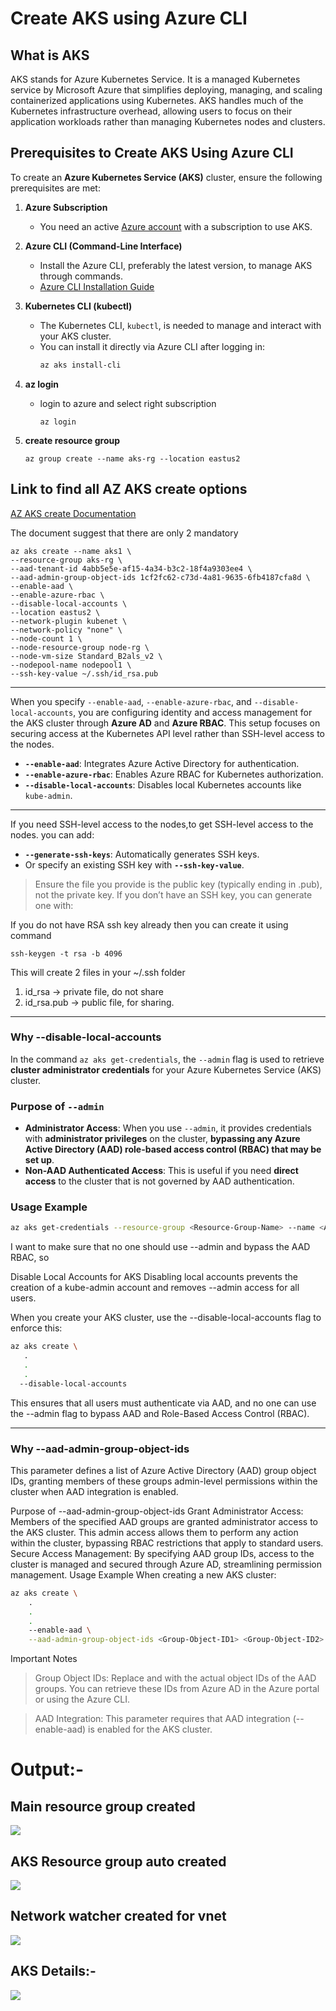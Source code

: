 # Create AKS using Azure CLI

## What is AKS
AKS stands for Azure Kubernetes Service. It is a managed Kubernetes service by Microsoft Azure that simplifies deploying, managing, and scaling containerized applications using Kubernetes. AKS handles much of the Kubernetes infrastructure overhead, allowing users to focus on their application workloads rather than managing Kubernetes nodes and clusters.

## Prerequisites to Create AKS Using Azure CLI

To create an **Azure Kubernetes Service (AKS)** cluster, ensure the following prerequisites are met:

1. **Azure Subscription**  
   - You need an active [Azure account](https://azure.microsoft.com/free/) with a subscription to use AKS.

2. **Azure CLI (Command-Line Interface)**  
   - Install the Azure CLI, preferably the latest version, to manage AKS through commands.  
   - [Azure CLI Installation Guide](https://docs.microsoft.com/cli/azure/install-azure-cli)

3. **Kubernetes CLI (kubectl)**  
   - The Kubernetes CLI, `kubectl`, is needed to manage and interact with your AKS cluster.
   - You can install it directly via Azure CLI after logging in:
     ```bash
     az aks install-cli
     ```
3. **az login**  
   - login to azure and select right subscription
     ```
     az login
     ```
4. **create resource group**
    ```
    az group create --name aks-rg --location eastus2
    ```

## Link to find all AZ AKS create options 
[AZ AKS create Documentation](https://learn.microsoft.com/en-us/cli/azure/aks?view=azure-cli-latest#az-aks-create)

The document suggest that there are only 2 mandatory 

```
az aks create --name aks1 \
--resource-group aks-rg \
--aad-tenant-id 4abb5e5e-af15-4a34-b3c2-18f4a9303ee4 \
--aad-admin-group-object-ids 1cf2fc62-c73d-4a81-9635-6fb4187cfa8d \
--enable-aad \
--enable-azure-rbac \
--disable-local-accounts \
--location eastus2 \
--network-plugin kubenet \
--network-policy "none" \
--node-count 1 \
--node-resource-group node-rg \
--node-vm-size Standard_B2als_v2 \
--nodepool-name nodepool1 \
--ssh-key-value ~/.ssh/id_rsa.pub
```

------------
When you specify `--enable-aad`, `--enable-azure-rbac`, and `--disable-local-accounts`, you are configuring identity and access management for the AKS cluster through **Azure AD** and **Azure RBAC**. This setup focuses on securing access at the Kubernetes API level rather than SSH-level access to the nodes.

- **`--enable-aad`**: Integrates Azure Active Directory for authentication.
- **`--enable-azure-rbac`**: Enables Azure RBAC for Kubernetes authorization.
- **`--disable-local-accounts`**: Disables local Kubernetes accounts like `kube-admin`.

------------
If you need SSH-level access to the nodes,to get SSH-level access to the nodes. you can add:
- **`--generate-ssh-keys`**: Automatically generates SSH keys.
- Or specify an existing SSH key with **`--ssh-key-value`**.
> Ensure the file you provide is the public key (typically ending in .pub), not the private key. If you don’t have an SSH key, you can generate one with:

If you do not have RSA ssh key already then you can create it using command 

```
ssh-keygen -t rsa -b 4096
```

This will create 2 files in your ~/.ssh folder 

1. id_rsa -> private file, do not share
2. id_rsa.pub -> public file, for sharing.
-------------

### Why --disable-local-accounts

In the command `az aks get-credentials`, the `--admin` flag is used to retrieve **cluster administrator credentials** for your Azure Kubernetes Service (AKS) cluster.

### Purpose of `--admin`
- **Administrator Access**: When you use `--admin`, it provides credentials with **administrator privileges** on the cluster, **bypassing any Azure Active Directory (AAD) role-based access control (RBAC) that may be set up**.
- **Non-AAD Authenticated Access**: This is useful if you need **direct access** to the cluster that is not governed by AAD authentication.

### Usage Example
```bash
az aks get-credentials --resource-group <Resource-Group-Name> --name <AKS-Cluster-Name> --admin
```

I want to make sure that no one should use --admin and bypass the AAD RBAC, so 

Disable Local Accounts for AKS
Disabling local accounts prevents the creation of a kube-admin account and removes --admin access for all users.

When you create your AKS cluster, use the --disable-local-accounts flag to enforce this:

```bash
az aks create \
   .
   .
   .
  --disable-local-accounts
```
This ensures that all users must authenticate via AAD, and no one can use the --admin flag to bypass AAD and Role-Based Access Control (RBAC).

-------------

### Why --aad-admin-group-object-ids

This parameter defines a list of Azure Active Directory (AAD) group object IDs, granting members of these groups admin-level permissions within the cluster when AAD integration is enabled.

Purpose of --aad-admin-group-object-ids
Grant Administrator Access: Members of the specified AAD groups are granted administrator access to the AKS cluster. This admin access allows them to perform any action within the cluster, bypassing RBAC restrictions that apply to standard users.
Secure Access Management: By specifying AAD group IDs, access to the cluster is managed and secured through Azure AD, streamlining permission management.
Usage Example
When creating a new AKS cluster:

```bash
az aks create \
    .
    .
    .
    --enable-aad \
    --aad-admin-group-object-ids <Group-Object-ID1> <Group-Object-ID2>
```

Important Notes
> Group Object IDs: Replace <Group-Object-ID1> and <Group-Object-ID2> with the actual object IDs of the AAD groups. You can retrieve these IDs from Azure AD in the Azure portal or using the Azure CLI.

> AAD Integration: This parameter requires that AAD integration (--enable-aad) is enabled for the AKS cluster.


# Output:- 

## Main resource group created
![](images/2024-10-26-16-22-14.png)

## AKS Resource group auto created
![](images/2024-10-26-16-23-26.png)

## Network watcher created for vnet
![](images/2024-10-26-16-24-30.png)

## AKS Details:- 
![](images/2024-10-26-16-25-29.png)